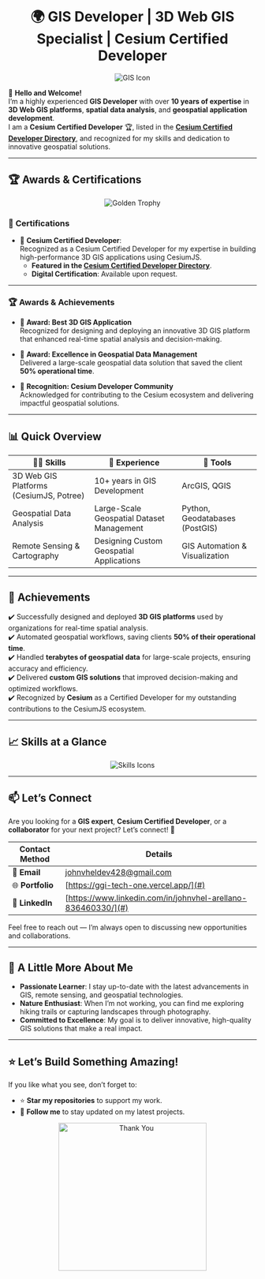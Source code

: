 <h1 align="center">🌍 GIS Developer | 3D Web GIS Specialist | Cesium Certified Developer</h1>
<p align="center">
  <img src="https://www.giscloud.com/assets/wp-content/themes/wp-boomerang/images/gis-cloud-logo_1644587870.png" alt="GIS Icon" />
</p>

  👋 **Hello and Welcome!**  
  I’m a highly experienced **GIS Developer** with over **10 years of expertise** in **3D Web GIS platforms**, **spatial data analysis**, and **geospatial application development**.  
  I am a **Cesium Certified Developer** 🏆, listed in the **[Cesium Certified Developer Directory](https://cesium.com/certified-developer-directory/)**, and recognized for my skills and dedication to innovative geospatial solutions.

---

## 🏆 **Awards & Certifications**

<p align="center">
  <img src="https://img.icons8.com/emoji/96/000000/trophy-emoji.png" alt="Golden Trophy" />
</p>

### 🏅 **Certifications**
- 🌟 **Cesium Certified Developer**:  
  Recognized as a Cesium Certified Developer for my expertise in building high-performance 3D GIS applications using CesiumJS.  
  - **Featured in the [Cesium Certified Developer Directory](https://cesium.com/certified-developer-directory/)**.  
  - **Digital Certification**: Available upon request.

---

### 🏆 **Awards & Achievements**
- 🥇 **Award: Best 3D GIS Application**  
  Recognized for designing and deploying an innovative 3D GIS platform that enhanced real-time spatial analysis and decision-making.
  
- 🥇 **Award: Excellence in Geospatial Data Management**  
  Delivered a large-scale geospatial data solution that saved the client **50% operational time**.

- 🥇 **Recognition: Cesium Developer Community**  
  Acknowledged for contributing to the Cesium ecosystem and delivering impactful geospatial solutions.

---

## 📊 **Quick Overview**

| **👨‍💻 Skills**                               | **🌟 Experience**                                      | **🚀 Tools**                     |
|-----------------------------------------------|-------------------------------------------------------|-----------------------------------|
| 3D Web GIS Platforms (CesiumJS, Potree)       | 10+ years in GIS Development                          | ArcGIS, QGIS                     |
| Geospatial Data Analysis                      | Large-Scale Geospatial Dataset Management            | Python, Geodatabases (PostGIS)   |
| Remote Sensing & Cartography                  | Designing Custom Geospatial Applications             | GIS Automation & Visualization   |

---

## 🌟 **Achievements**

✔️ Successfully designed and deployed **3D GIS platforms** used by organizations for real-time spatial analysis.  
✔️ Automated geospatial workflows, saving clients **50% of their operational time**.  
✔️ Handled **terabytes of geospatial data** for large-scale projects, ensuring accuracy and efficiency.  
✔️ Delivered **custom GIS solutions** that improved decision-making and optimized workflows.  
✔️ Recognized by **Cesium** as a Certified Developer for my outstanding contributions to the CesiumJS ecosystem.

---

## 📈 **Skills at a Glance**

<p align="center">
  <img src="https://skillicons.dev/icons?i=python,javascript,postgresql,aws,gcp,azure,react,vue,docker,angular,babel,c,gitlab,mysql,mongodb,nodejs,php,qt,redux,supabase,threejs,vite,webpack,yarn,github,html,css" alt="Skills Icons" />
</p>

---

## 📫 **Let’s Connect**

Are you looking for a **GIS expert**, **Cesium Certified Developer**, or a **collaborator** for your next project? Let’s connect! 🚀

| Contact Method     | Details                                                                 |
|--------------------|-------------------------------------------------------------------------|
| 📧 **Email**       | [johnvheldev428@gmail.com](mailto:johnvheldev428@gmail.com)                 |
| 🌐 **Portfolio**   | [https://ggi-tech-one.vercel.app/](#)                                                 |
| 💼 **LinkedIn**    | [https://www.linkedin.com/in/johnvhel-arellano-836460330/](#)                                        |

Feel free to reach out — I’m always open to discussing new opportunities and collaborations.

---

## 🌱 **A Little More About Me**

- **Passionate Learner**: I stay up-to-date with the latest advancements in GIS, remote sensing, and geospatial technologies.  
- **Nature Enthusiast**: When I’m not working, you can find me exploring hiking trails or capturing landscapes through photography.  
- **Committed to Excellence**: My goal is to deliver innovative, high-quality GIS solutions that make a real impact.

---

## ⭐ **Let’s Build Something Amazing!**

If you like what you see, don’t forget to:

- ⭐ **Star my repositories** to support my work.  
- 🤝 **Follow me** to stay updated on my latest projects.  

<p align="center">
  <img src="https://media.tenor.com/R5_zgJMgSrYAAAAM/%D1%81%D0%BC%D0%B0%D0%B9%D0%BB.gif" alt="Thank You" width="300" />
</p>
